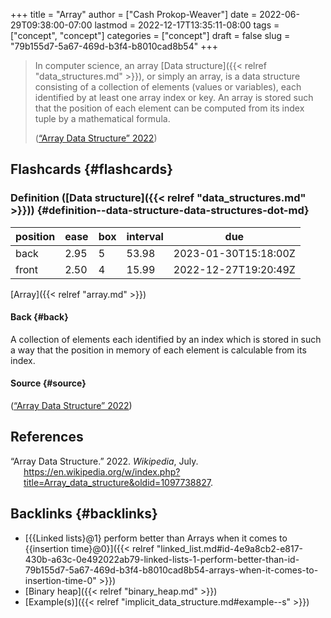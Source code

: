 +++
title = "Array"
author = ["Cash Prokop-Weaver"]
date = 2022-06-29T09:38:00-07:00
lastmod = 2022-12-17T13:35:11-08:00
tags = ["concept", "concept"]
categories = ["concept"]
draft = false
slug = "79b155d7-5a67-469d-b3f4-b8010cad8b54"
+++

> In computer science, an array [Data structure]({{< relref "data_structures.md" >}}), or simply an array, is a data structure consisting of a collection of elements (values or variables), each identified by at least one array index or key. An array is stored such that the position of each element can be computed from its index tuple by a mathematical formula.
>
> (<a href="#citeproc_bib_item_1">“Array Data Structure” 2022</a>)


## Flashcards {#flashcards}


### Definition ([Data structure]({{< relref "data_structures.md" >}})) {#definition--data-structure-data-structures-dot-md}

| position | ease | box | interval | due                  |
|----------|------|-----|----------|----------------------|
| back     | 2.95 | 5   | 53.98    | 2023-01-30T15:18:00Z |
| front    | 2.50 | 4   | 15.99    | 2022-12-27T19:20:49Z |

[Array]({{< relref "array.md" >}})


#### Back {#back}

A collection of elements each identified by an index which is stored in such a way that the position in memory of each element is calculable from its index.


#### Source {#source}

(<a href="#citeproc_bib_item_1">“Array Data Structure” 2022</a>)

## References

<style>.csl-entry{text-indent: -1.5em; margin-left: 1.5em;}</style><div class="csl-bib-body">
  <div class="csl-entry"><a id="citeproc_bib_item_1"></a>“Array Data Structure.” 2022. <i>Wikipedia</i>, July. <a href="https://en.wikipedia.org/w/index.php?title=Array_data_structure&oldid=1097738827">https://en.wikipedia.org/w/index.php?title=Array_data_structure&#38;oldid=1097738827</a>.</div>
</div>


## Backlinks {#backlinks}

-   [{{Linked lists}@1} perform better than Arrays when it comes to {{insertion time}@0}]({{< relref "linked_list.md#id-4e9a8cb2-e817-430b-a63c-0e492022ab79-linked-lists-1-perform-better-than-id-79b155d7-5a67-469d-b3f4-b8010cad8b54-arrays-when-it-comes-to-insertion-time-0" >}})
-   [Binary heap]({{< relref "binary_heap.md" >}})
-   [Example(s)]({{< relref "implicit_data_structure.md#example--s" >}})
